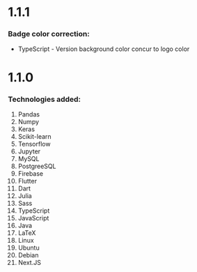 # 1.1.1
### Badge color correction:
- TypeScript - Version background color concur to logo color

# 1.1.0
### Technologies added:
1. Pandas
1. Numpy
1. Keras
1. Scikit-learn
1. Tensorflow
1. Jupyter
1. MySQL
1. PostgreeSQL
1. Firebase
1. Flutter
1. Dart
1. Julia
1. Sass
1. TypeScript
1. JavaScript
1. Java
1. LaTeX
1. Linux
1. Ubuntu
1. Debian
1. Next.JS